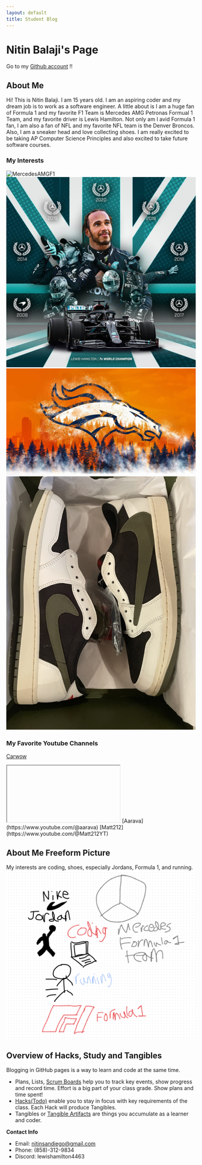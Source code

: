 ```yaml
---
layout: default
title: Student Blog
---
```


# Nitin Balaji's Page

Go to my [Github account](https://github.com/nitinsandiego) !!

## About Me
Hi! This is Nitin Balaji. I am 15 years old. I am an aspiring coder and my dream job is to work as a software engineer. A little about is I am a huge fan of Formula 1 and my favorite F1 Team is Mercedes AMG Petronas Formual 1 Team, and my favorite driver is Lewis Hamilton. Not only am I avid Formula 1 fan, I am also a fan of NFL and my favorite NFL team is the Denver Broncos. Also, I am a sneaker head and love collecting shoes. I am really excited to be taking AP Computer Science Principles and also excited to take future software courses.

### My Interests
![MercedesAMGF1](images/MercedesAMGF1.jpg)
![LewisHamilton](images/LewisHamilton.png)
![DenverBroncos](images/DenverBroncos.png)
![Shoes](images/Shoes.png)

### My Favorite Youtube Channels
[Carwow](https://www.youtube.com/@carwow)
<iframe
    width="640"
    height="480"
    src="https://www.youtube.com/embed/TptzkkbC1vE"
    frameborder="0"
    allow="autoplay; encrypted-media"
    allowfullscreen
>
</iframe>
[Aarava](https://www.youtube.com/@aarava)
[Matt212](https://www.youtube.com/@Matt212YT)

## About Me Freeform Picture
My interests are coding, shoes, especially Jordans, Formula 1, and running.
![Freeform About Me](images/FreeformAboutMe.png)


## Overview of Hacks, Study and Tangibles
Blogging in GitHub pages is a way to learn and code at the same time. 

- Plans, Lists, [Scrum Boards](https://clickup.com/blog/scrum-board/) help you to track key events, show progress and record time.  Effort is a big part of your class grade.  Show plans and time spent!
- [Hacks(Todo)](https://levelup.gitconnected.com/six-ultimate-daily-hacks-for-every-programmer-60f5f10feae) enable you to stay in focus with key requirements of the class.  Each Hack will produce Tangibles.
- Tangibles or [Tangible Artifacts](https://en.wikipedia.org/wiki/Artifact_(software_development)) are things you accumulate as a learner and coder. 

**Contact Info**
- Email: nitinsandiego@gmail.com
- Phone: (858)-312-9834
- Discord: lewishamilton4463